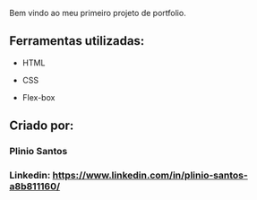 Bem vindo ao meu primeiro projeto de portfolio.

## Ferramentas utilizadas:

* HTML

* CSS

* Flex-box

## Criado por:

### Plinio Santos

### Linkedin: https://www.linkedin.com/in/plinio-santos-a8b811160/
